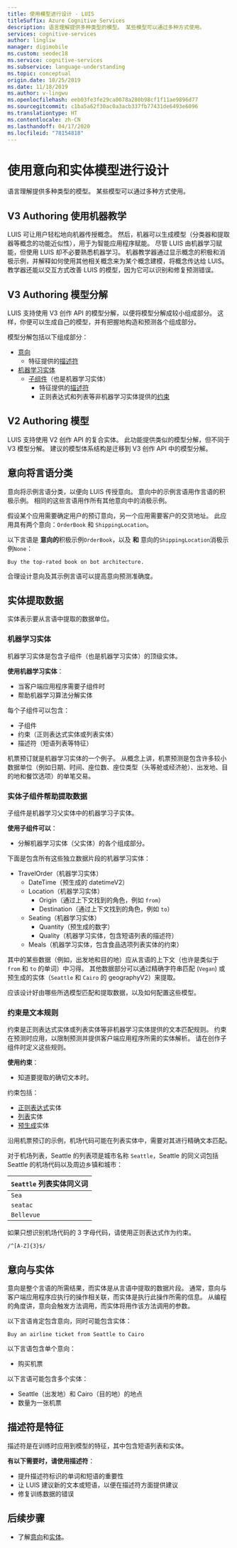 ```yaml
---
title: 使用模型进行设计 - LUIS
titleSuffix: Azure Cognitive Services
description: 语言理解提供多种类型的模型。 某些模型可以通过多种方式使用。
services: cognitive-services
author: lingliw
manager: digimobile
ms.custom: seodec18
ms.service: cognitive-services
ms.subservice: language-understanding
ms.topic: conceptual
origin.date: 10/25/2019
ms.date: 11/18/2019
ms.author: v-lingwu
ms.openlocfilehash: eeb03fe3fe29ca0078a280b98cf1f11ae9896d77
ms.sourcegitcommit: c1ba5a62f30ac0a3acb337fb77431de6493e6096
ms.translationtype: HT
ms.contentlocale: zh-CN
ms.lasthandoff: 04/17/2020
ms.locfileid: "78154818"
---
```

# <a name="design-with-intent-and-entity-models"></a>使用意向和实体模型进行设计 

语言理解提供多种类型的模型。 某些模型可以通过多种方式使用。 

## <a name="v3-authoring-uses-machine-teaching"></a>V3 Authoring 使用机器教学

LUIS 可让用户轻松地向机器传授概念。 然后，机器可以生成模型（分类器和提取器等概念的功能近似性），用于为智能应用程序赋能。 尽管 LUIS 由机器学习赋能，但使用 LUIS 却不必要熟悉机器学习。 机器教学器通过显示概念的积极和消极示例，并解释如何使用其他相关概念来为某个概念建模，将概念传达给 LUIS。 教学器还能以交互方式改善 LUIS 的模型，因为它可以识别和修复预测错误。 

## <a name="v3-authoring-model-decomposition"></a>V3 Authoring 模型分解

LUIS 支持使用 V3 创作 API 的模型分解，以便将模型分解成较小组成部分。  这样，你便可以生成自己的模型，并有把握地构造和预测各个组成部分。

模型分解包括以下组成部分：

* [意向](#intents-classify-utterances)
    * 特征提供的[描述符](#descriptors-are-features)
* [机器学习实体](#machine-learned-entities)
    * [子组件](#entity-subcomponents-help-extract-data)（也是机器学习实体）
        * 特征提供的[描述符](#descriptors-are-features) 
        * 正则表达式和列表等非机器学习实体提供的[约束](#constraints-are-text-rules)

## <a name="v2-authoring-models"></a>V2 Authoring 模型

LUIS 支持使用 V2 创作 API 的复合实体。 此功能提供类似的模型分解，但不同于 V3 模型分解。 建议的模型体系结构是迁移到 V3 创作 API 中的模型分解。 

## <a name="intents-classify-utterances"></a>意向将言语分类

意向将示例言语分类，以便向 LUIS 传授意向。 意向中的示例言语用作言语的积极示例。 相同的这些言语用作所有其他意向中的消极示例。

假设某个应用需要确定用户的预订意向，另一个应用需要客户的交货地址。 此应用具有两个意向：`OrderBook` 和 `ShippingLocation`。

以下言语是  **意向的**积极示例`OrderBook`，以及 **和** 意向的`ShippingLocation`消极示例`None`： 

`Buy the top-rated book on bot architecture.`

合理设计意向及其示例言语可以提高意向预测准确度。 

## <a name="entities-extract-data"></a>实体提取数据

实体表示要从言语中提取的数据单位。 

### <a name="machine-learned-entities"></a>机器学习实体

机器学习实体是包含子组件（也是机器学习实体）的顶级实体。 

**使用机器学习实体**：

* 当客户端应用程序需要子组件时
* 帮助机器学习算法分解实体

每个子组件可以包含：

* 子组件
* 约束（正则表达式实体或列表实体）
* 描述符（短语列表等特征） 

机票预订就是机器学习实体的一个例子。 从概念上讲，机票预测是包含许多较小数据单位（例如日期、时间、座位数、座位类型（头等舱或经济舱）、出发地、目的地和餐饮选项）的单笔交易。


### <a name="entity-subcomponents-help-extract-data"></a>实体子组件帮助提取数据

子组件是机器学习父实体中的机器学习子实体。 

**使用子组件可以**：

* 分解机器学习实体（父实体）的各个组成部分。

下面是包含所有这些独立数据片段的机器学习实体：

* TravelOrder（机器学习实体）
    * DateTime（预生成的 datetimeV2）
    * Location（机器学习实体）
        * Origin（通过上下文找到的角色，例如 `from`）
        * Destination（通过上下文找到的角色，例如 `to`）
    * Seating（机器学习实体）
        * Quantity（预生成的数字）
        * Quality（机器学习实体，包含短语列表的描述符）
    * Meals（机器学习实体，包含食品选项列表实体的约束）

其中的某些数据（例如，出发地和目的地）应从言语的上下文（也许是类似于 `from` 和 `to` 的单词）中习得。 其他数据部分可以通过精确字符串匹配 (`Vegan`) 或预生成的实体（`Seattle` 和 `Cairo` 的 geographyV2）来提取。 

应该设计好由哪些所选模型匹配和提取数据，以及如何配置这些模型。

### <a name="constraints-are-text-rules"></a>约束是文本规则

约束是正则表达式实体或列表实体等非机器学习实体提供的文本匹配规则。 约束在预测时应用，以限制预测并提供客户端应用程序所需的实体解析。 请在创作子组件时定义这些规则。 

**使用约束**：
* 知道要提取的确切文本时。

约束包括：

* [正则表达式](reference-entity-regular-expression.md)实体
* [列表](reference-entity-list.md)实体 
* [预生成](luis-reference-prebuilt-entities.md)实体

沿用机票预订的示例，机场代码可能在列表实体中，需要对其进行精确文本匹配。 

对于机场列表，Seattle 的列表项是城市名称 `Seattle`，Seattle 的同义词包括 Seattle 的机场代码以及周边乡镇和城市：

|`Seattle` 列表实体同义词|
|--|
|`Sea`|
|`seatac`|
|`Bellevue`|

如果只想识别机场代码的 3 字母代码，请使用正则表达式作为约束。 

`/^[A-Z]{3}$/`

## <a name="intents-versus-entities"></a>意向与实体

意向是整个言语的所需结果，而实体是从言语中提取的数据片段。  通常，意向与客户端应用程序应执行的操作相关联，而实体是执行此操作所需的信息。 从编程的角度讲，意向会触发方法调用，而实体将用作该方法调用的参数。

以下言语肯定包含意向，同时可能包含实体：  

`Buy an airline ticket from Seattle to Cairo`

以下言语包含单个意向：

* 购买机票

以下言语可能包含多个实体： 

* Seattle（出发地）和 Cairo（目的地）的地点
* 数量为一张机票

## <a name="descriptors-are-features"></a>描述符是特征

描述符是在训练时应用到模型的特征，其中包含短语列表和实体。 

**有以下需要时，请使用描述符**：

* 提升描述符标识的单词和短语的重要性
* 让 LUIS 建议新的文本或短语，以便在描述符方面提供建议
* 修复训练数据的错误

## <a name="next-steps"></a>后续步骤

* 了解[意向](luis-concept-intent.md)和[实体](luis-concept-entity-types.md)。 